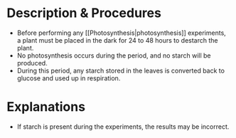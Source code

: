 # Description & Procedures
- Before performing any [[Photosynthesis|photosynthesis]] experiments, a plant must be placed in the dark for 24 to 48 hours to destarch the plant.
- No photosynthesis occurs during the period, and no starch will be produced.
- During this period, any starch stored in the leaves is converted back to glucose and used up in respiration.

# Explanations
- If starch is present during the experiments, the results may be incorrect.
